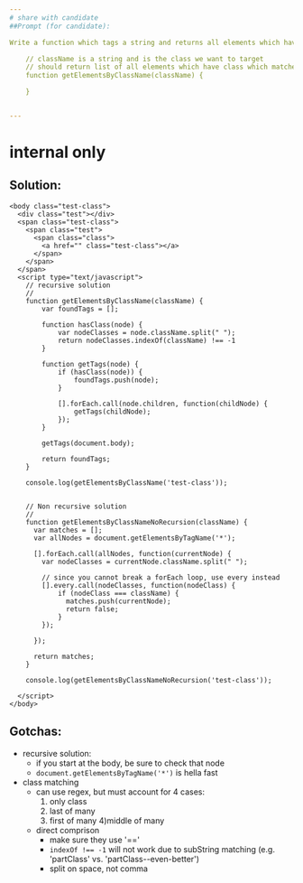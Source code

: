 ```yaml
---
# share with candidate
##Prompt (for candidate):

Write a function which tags a string and returns all elements which have a class which matches the string.

    // className is a string and is the class we want to target
    // should return list of all elements which have class which matches className
    function getElementsByClassName(className) {

    }


---
```


# internal only

## Solution:
    <body class="test-class">
      <div class="test"></div>
      <span class="test-class">
        <span class="test">
          <span class="class">
            <a href="" class="test-class"></a>
          </span>
        </span>
      </span>
      <script type="text/javascript">
        // recursive solution
        //
        function getElementsByClassName(className) {
            var foundTags = [];
           
            function hasClass(node) {
                var nodeClasses = node.className.split(" ");        
                return nodeClasses.indexOf(className) !== -1
            }
            
            function getTags(node) {
                if (hasClass(node)) {
                    foundTags.push(node);
                }
               
                [].forEach.call(node.children, function(childNode) {
                    getTags(childNode);
                });
            }
        
            getTags(document.body);
            
            return foundTags;
        }

        console.log(getElementsByClassName('test-class'));


        // Non recursive solution
        //
        function getElementsByClassNameNoRecursion(className) {
          var matches = [];
          var allNodes = document.getElementsByTagName('*');

          [].forEach.call(allNodes, function(currentNode) {
            var nodeClasses = currentNode.className.split(" ");

            // since you cannot break a forEach loop, use every instead
            [].every.call(nodeClasses, function(nodeClass) {
                if (nodeClass === className) {
                  matches.push(currentNode);
                  return false;
                }
            });

          });

          return matches;
        }

        console.log(getElementsByClassNameNoRecursion('test-class'));

      </script>
    </body>



## Gotchas:
- recursive solution:
  - if you start at the body, be sure to check that node
  - `document.getElementsByTagName('*')` is hella fast
- class matching
  - can use regex, but must account for 4 cases:
    1) only class
    2) last of many
    3) first of many
    4)middle of many
  - direct comprison
    - make sure they use '=='
    - `indexOf !== -1` will not work due to subString matching (e.g. 'partClass' vs. 'partClass--even-better')
    - split on space, not comma
